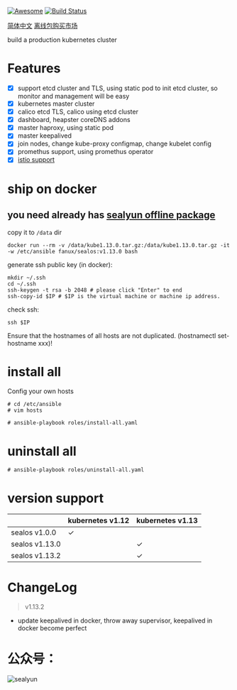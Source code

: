 [![Awesome](https://cdn.rawgit.com/sindresorhus/awesome/d7305f38d29fed78fa85652e3a63e154dd8e8829/media/badge.svg)](https://github.com/fanux/sealos)
[![Build Status](https://cloud.drone.io/api/badges/fanux/sealos/status.svg)](https://cloud.drone.io/fanux/sealos)

[简体中文](https://sealyun.com/post/sealos/)
[离线包购买市场](http://store.lameleg.com/)

build a production kubernetes cluster

# Features
- [x] support etcd cluster and TLS, using static pod to init etcd cluster, so monitor and management will be easy
- [x] kubernetes master cluster
- [x] calico etcd TLS, calico using etcd cluster
- [x] dashboard, heapster coreDNS addons
- [x] master haproxy, using static pod
- [x] master keepalived
- [x] join nodes, change kube-proxy configmap, change kubelet config
- [x] promethus support, using promethus operator
- [x] [istio support](https://sealyun.com/pro/istio/)

# ship on docker
## you need already has [sealyun offline package](https://sealyun.com/pro/products/) 
copy it to `/data` dir 
```
docker run --rm -v /data/kube1.13.0.tar.gz:/data/kube1.13.0.tar.gz -it -w /etc/ansible fanux/sealos:v1.13.0 bash
```

generate ssh public key (in docker):
```
mkdir ~/.ssh
cd ~/.ssh
ssh-keygen -t rsa -b 2048 # please click "Enter" to end
ssh-copy-id $IP # $IP is the virtual machine or machine ip address. 
```
check ssh:
``` 
ssh $IP
```
Ensure that the hostnames of all hosts are not duplicated. (hostnamectl set-hostname xxx)!

# install all
Config your own hosts
```
# cd /etc/ansible
# vim hosts
```

```
# ansible-playbook roles/install-all.yaml
```

# uninstall all
```
# ansible-playbook roles/uninstall-all.yaml
```

# version support
| | kubernetes v1.12| kubernetes v1.13|
|--- | --- |--- |
| sealos v1.0.0| ✓ ||
| sealos v1.13.0| |✓|
| sealos v1.13.2| |✓|

# ChangeLog
> v1.13.2

* update keepalived in docker, throw away supervisor, keepalived in docker become perfect

# 公众号：
![sealyun](https://sealyun.com/kubernetes-qrcode.jpg)
